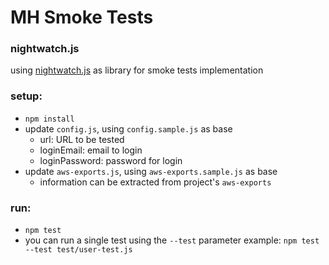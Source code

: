 # MH Smoke Tests

### nightwatch.js
using [nightwatch.js](https://nightwatchjs.org/) as library for smoke tests implementation

### setup:
- `npm install`
- update `config.js`, using `config.sample.js` as base
	- url: URL to be tested
	- loginEmail: email to login
	- loginPassword: password for login
- update `aws-exports.js`, using `aws-exports.sample.js` as base
	- information can be extracted from project's `aws-exports`

### run:
- `npm test`
- you can run a single test using the `--test` parameter
	example: `npm test --test test/user-test.js`

